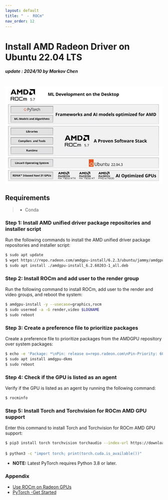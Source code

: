 ```yaml
---
layout: default
title: "　-　ROCm"
nav_order: 12
---
```


# Install AMD Radeon Driver on Ubuntu 22.04 LTS
##### update : 2024/10 by Markov Chen
<br>

<div align="center"><img src="../../assets/images/rocm.png" width="640"/></div>

## Requirements

> * Conda

### Step 1: Install AMD unified driver package repositories and installer script
Run the following commands to install the AMD unified driver package repositories and installer script:

```bash
$ sudo apt update
$ wget https://repo.radeon.com/amdgpu-install/6.2.3/ubuntu/jammy/amdgpu-install_6.2.60203-1_all.deb
$ sudo apt install ./amdgpu-install_6.2.60203-1_all.deb
```

### Step 2: Install ROCm and add user to the render group
Run the following command to install ROCm, add user to the render and video groups, and reboot the system:

```bash
$ amdgpu-install -y --usecase=graphics,rocm
$ sudo usermod -a -G render,video $LOGNAME
$ sudo reboot
```

### Step 3: Create a preference file to prioritize packages
Create a preference file to prioritize packages from the AMDGPU repository over system packages:

```bash
$ echo -e 'Package: *\nPin: release o=repo.radeon.com\nPin-Priority: 600' | sudo tee /etc/apt/preferences.d/rocm-pin-600
$ sudo apt install amdgpu-dkms
$ sudo reboot
```

### Step 4: Check if the GPU is listed as an agent
Verify if the GPU is listed as an agent by running the following command:

```bash
$ rocminfo
```

### Step 5: Install Torch and Torchvision for ROCm AMD GPU support
Enter this command to install Torch and Torchvision for ROCm AMD GPU support:

```bash
$ pip3 install torch torchvision torchaudio --index-url https://download.pytorch.org/whl/rocm6.1

$ python3 -c "import torch; print(torch.cuda.is_available())"
```
* **NOTE:** Latest PyTorch requires Python 3.8 or later.

### Appendix
* [Use ROCm on Radeon GPUs](https://rocm.docs.amd.com/projects/radeon/en/latest/docs/install/native_linux/install-radeon.html)
* [PyTorch -Get Started](https://pytorch.org/get-started/locally/)
